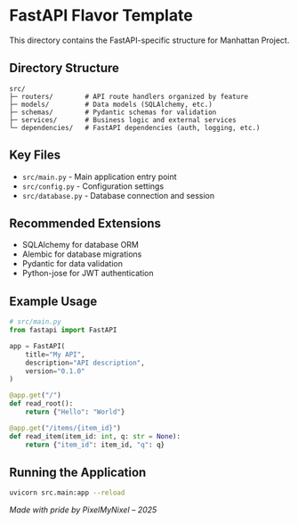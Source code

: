 # FastAPI Flavor Template

This directory contains the FastAPI-specific structure for Manhattan Project.

## Directory Structure

```
src/
├─ routers/        # API route handlers organized by feature
├─ models/         # Data models (SQLAlchemy, etc.)
├─ schemas/        # Pydantic schemas for validation
├─ services/       # Business logic and external services
└─ dependencies/   # FastAPI dependencies (auth, logging, etc.)
```

## Key Files

- `src/main.py` - Main application entry point
- `src/config.py` - Configuration settings
- `src/database.py` - Database connection and session

## Recommended Extensions

- SQLAlchemy for database ORM
- Alembic for database migrations
- Pydantic for data validation
- Python-jose for JWT authentication

## Example Usage

```python
# src/main.py
from fastapi import FastAPI

app = FastAPI(
    title="My API",
    description="API description",
    version="0.1.0"
)

@app.get("/")
def read_root():
    return {"Hello": "World"}

@app.get("/items/{item_id}")
def read_item(item_id: int, q: str = None):
    return {"item_id": item_id, "q": q}
```

## Running the Application

```bash
uvicorn src.main:app --reload
```

*Made with pride by PixelMyNixel – 2025* 